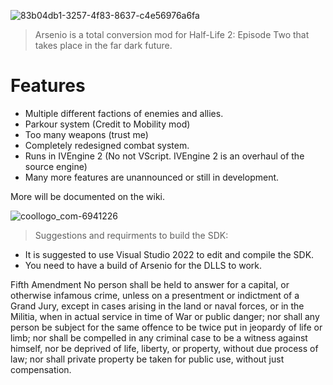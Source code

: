 ![83b04db1-3257-4f83-8637-c4e56976a6fa](https://user-images.githubusercontent.com/65312637/216708942-57f56910-1268-436c-a3d2-bfa3ed67cf8d.gif)


> Arsenio is a total conversion mod for Half-Life 2: Episode Two that takes place in the far dark future.
# Features

- Multiple different factions of enemies and allies.
- Parkour system (Credit to Mobility mod)
- Too many weapons (trust me)
- Completely redesigned combat system.
- Runs in IVEngine 2 (No not VScript. IVEngine 2 is an overhaul of the source engine)
- Many more features are unannounced or still in development.

More will be documented on the wiki.

 ![coollogo_com-6941226](https://user-images.githubusercontent.com/65312637/212814265-81a8dd88-0a6d-4939-8a03-990cec8670a8.png)

> Suggestions and requirments to build the SDK:
- It is suggested to use Visual Studio 2022 to edit and compile the SDK.
- You need to have a build of Arsenio for the DLLS to work.


Fifth Amendment No person shall be held to answer for a capital, or otherwise infamous crime, unless on a presentment or indictment of a Grand Jury, except in cases arising in the land or naval forces, or in the Militia, when in actual service in time of War or public danger; nor shall any person be subject for the same offence to be twice put in jeopardy of life or limb; nor shall be compelled in any criminal case to be a witness against himself, nor be deprived of life, liberty, or property, without due process of law; nor shall private property be taken for public use, without just compensation.

